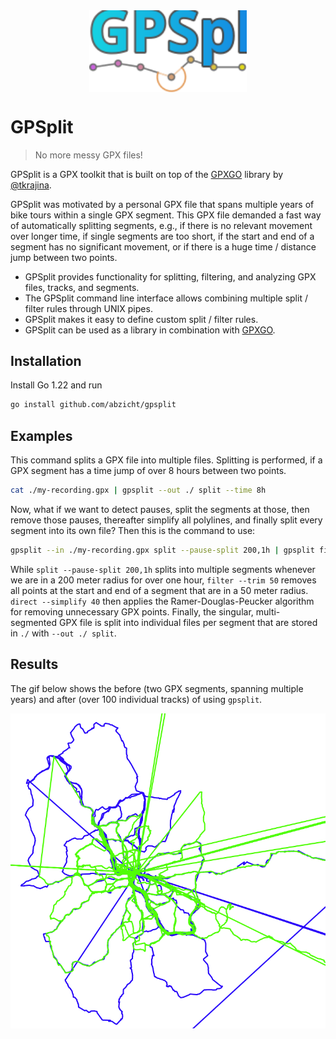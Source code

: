 <img src="gpsplit.svg" alt="GPSplit Logo" style="display: block;margin-left: auto;margin-right: auto;width: 50%;" width="500"/>

# GPSplit

> No more messy GPX files!

GPSplit is a GPX toolkit that is built on top of the
[GPXGO](https://github.com/tkrajina/gpxgo) library by
[@tkrajina](https://github.com/tkrajina).

GPSplit was motivated by a personal GPX file that spans
multiple years of bike tours within a single GPX segment. This GPX file
demanded a fast way of automatically splitting segments, e.g., if there is no
relevant movement over longer time, if single segments are too short, if the
start and end of a segment has no significant movement, or if there is a huge
time / distance jump between two points.

* GPSplit provides functionality for splitting, filtering, and analyzing GPX
  files, tracks, and segments.
* The GPSplit command line interface allows combining multiple split / filter
  rules through UNIX pipes.
* GPSplit makes it easy to define custom split / filter rules.
* GPSplit can be used as a library in combination with
  [GPXGO](https://github.com/tkrajina/gpxgo).

## Installation
Install Go 1.22 and run
```bash
go install github.com/abzicht/gpsplit
```

## Examples

This command splits a GPX file into multiple files. Splitting is performed, if
a GPX segment has a time jump of over 8 hours between two points.

```bash
cat ./my-recording.gpx | gpsplit --out ./ split --time 8h
```

Now, what if we want to detect pauses, split the segments at those, then remove
those pauses, thereafter simplify all polylines, and finally split every
segment into its own file? Then this is the command to use:

```bash
gpsplit --in ./my-recording.gpx split --pause-split 200,1h | gpsplit filter --trim 50 | gpsplit direct --simplify 40 | gpsplit --out ./ split
```

While `split --pause-split 200,1h` splits into multiple segments whenever we
are in a 200 meter radius for over one hour, `filter --trim 50` removes all
points at the start and end of a segment that are in a 50 meter radius. `direct
--simplify 40` then applies the Ramer-Douglas-Peucker algorithm for removing
unnecessary GPX points. Finally, the singular, multi-segmented GPX file is
split into individual files per segment that are stored in `./` with `--out ./
split`.

## Results
The gif below shows the before (two GPX segments, spanning multiple years) and after (over 100 individual tracks) of using `gpsplit`.

![Example showing before and after treatment with gpsplit](before-and-after.gif)
